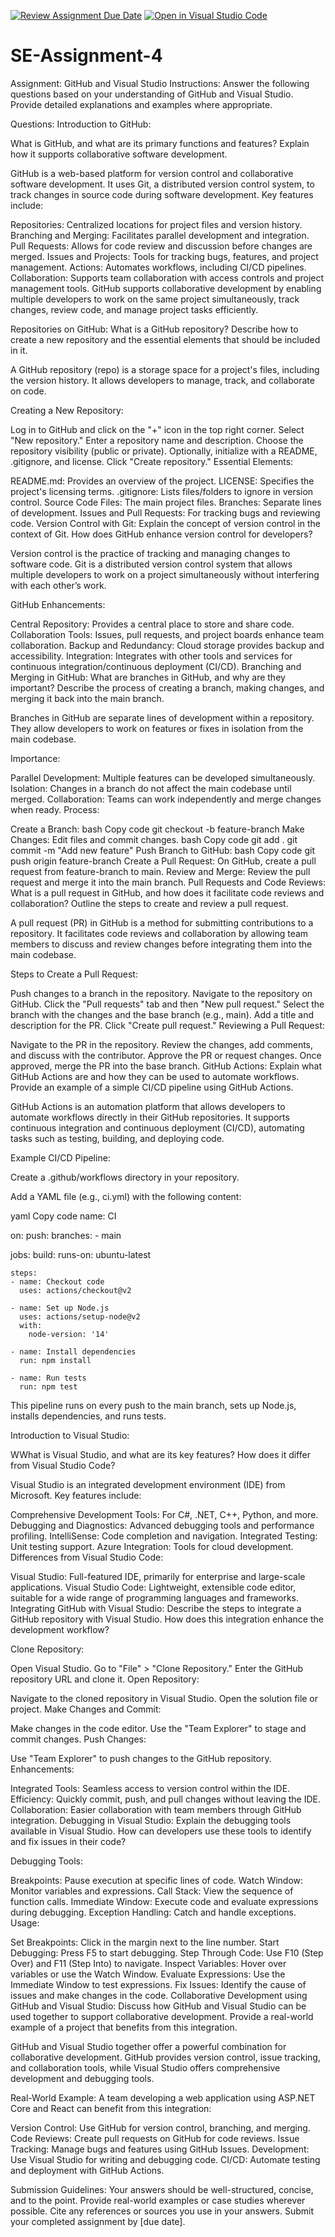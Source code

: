 [![Review Assignment Due Date](https://classroom.github.com/assets/deadline-readme-button-22041afd0340ce965d47ae6ef1cefeee28c7c493a6346c4f15d667ab976d596c.svg)](https://classroom.github.com/a/GvXCZgfk)
[![Open in Visual Studio Code](https://classroom.github.com/assets/open-in-vscode-2e0aaae1b6195c2367325f4f02e2d04e9abb55f0b24a779b69b11b9e10269abc.svg)](https://classroom.github.com/online_ide?assignment_repo_id=15347545&assignment_repo_type=AssignmentRepo)
# SE-Assignment-4
Assignment: GitHub and Visual Studio
Instructions:
Answer the following questions based on your understanding of GitHub and Visual Studio. Provide detailed explanations and examples where appropriate.

Questions:
Introduction to GitHub:

What is GitHub, and what are its primary functions and features? Explain how it supports collaborative software development.

GitHub is a web-based platform for version control and collaborative software development. It uses Git, a distributed version control system, to track changes in source code during software development. Key features include:

Repositories: Centralized locations for project files and version history.
Branching and Merging: Facilitates parallel development and integration.
Pull Requests: Allows for code review and discussion before changes are merged.
Issues and Projects: Tools for tracking bugs, features, and project management.
Actions: Automates workflows, including CI/CD pipelines.
Collaboration: Supports team collaboration with access controls and project management tools.
GitHub supports collaborative development by enabling multiple developers to work on the same project simultaneously, track changes, review code, and manage project tasks efficiently.

Repositories on GitHub:
What is a GitHub repository? Describe how to create a new repository and the essential elements that should be included in it.

A GitHub repository (repo) is a storage space for a project's files, including the version history. It allows developers to manage, track, and collaborate on code.

Creating a New Repository:

Log in to GitHub and click on the "+" icon in the top right corner.
Select "New repository."
Enter a repository name and description.
Choose the repository visibility (public or private).
Optionally, initialize with a README, .gitignore, and license.
Click "Create repository."
Essential Elements:

README.md: Provides an overview of the project.
LICENSE: Specifies the project's licensing terms.
.gitignore: Lists files/folders to ignore in version control.
Source Code Files: The main project files.
Branches: Separate lines of development.
Issues and Pull Requests: For tracking bugs and reviewing code.
Version Control with Git:
Explain the concept of version control in the context of Git. How does GitHub enhance version control for developers?

Version control is the practice of tracking and managing changes to software code. Git is a distributed version control system that allows multiple developers to work on a project simultaneously without interfering with each other’s work.

GitHub Enhancements:

Central Repository: Provides a central place to store and share code.
Collaboration Tools: Issues, pull requests, and project boards enhance team collaboration.
Backup and Redundancy: Cloud storage provides backup and accessibility.
Integration: Integrates with other tools and services for continuous integration/continuous deployment (CI/CD).
Branching and Merging in GitHub:
What are branches in GitHub, and why are they important? Describe the process of creating a branch, making changes, and merging it back into the main branch.

Branches in GitHub are separate lines of development within a repository. They allow developers to work on features or fixes in isolation from the main codebase.

Importance:

Parallel Development: Multiple features can be developed simultaneously.
Isolation: Changes in a branch do not affect the main codebase until merged.
Collaboration: Teams can work independently and merge changes when ready.
Process:

Create a Branch:
bash
Copy code
git checkout -b feature-branch
Make Changes:
Edit files and commit changes.
bash
Copy code
git add .
git commit -m "Add new feature"
Push Branch to GitHub:
bash
Copy code
git push origin feature-branch
Create a Pull Request:
On GitHub, create a pull request from feature-branch to main.
Review and Merge:
Review the pull request and merge it into the main branch.
Pull Requests and Code Reviews:
What is a pull request in GitHub, and how does it facilitate code reviews and collaboration? Outline the steps to create and review a pull request.

A pull request (PR) in GitHub is a method for submitting contributions to a repository. It facilitates code reviews and collaboration by allowing team members to discuss and review changes before integrating them into the main codebase.

Steps to Create a Pull Request:

Push changes to a branch in the repository.
Navigate to the repository on GitHub.
Click the "Pull requests" tab and then "New pull request."
Select the branch with the changes and the base branch (e.g., main).
Add a title and description for the PR.
Click "Create pull request."
Reviewing a Pull Request:

Navigate to the PR in the repository.
Review the changes, add comments, and discuss with the contributor.
Approve the PR or request changes.
Once approved, merge the PR into the base branch.
GitHub Actions:
Explain what GitHub Actions are and how they can be used to automate workflows. Provide an example of a simple CI/CD pipeline using GitHub Actions.

GitHub Actions is an automation platform that allows developers to automate workflows directly in their GitHub repositories. It supports continuous integration and continuous deployment (CI/CD), automating tasks such as testing, building, and deploying code.

Example CI/CD Pipeline:

Create a .github/workflows directory in your repository.

Add a YAML file (e.g., ci.yml) with the following content:

yaml
Copy code
name: CI

on:
  push:
    branches:
      - main

jobs:
  build:
    runs-on: ubuntu-latest

    steps:
    - name: Checkout code
      uses: actions/checkout@v2

    - name: Set up Node.js
      uses: actions/setup-node@v2
      with:
        node-version: '14'

    - name: Install dependencies
      run: npm install

    - name: Run tests
      run: npm test
This pipeline runs on every push to the main branch, sets up Node.js, installs dependencies, and runs tests.



Introduction to Visual Studio:

WWhat is Visual Studio, and what are its key features? How does it differ from Visual Studio Code?

Visual Studio is an integrated development environment (IDE) from Microsoft. Key features include:

Comprehensive Development Tools: For C#, .NET, C++, Python, and more.
Debugging and Diagnostics: Advanced debugging tools and performance profiling.
IntelliSense: Code completion and navigation.
Integrated Testing: Unit testing support.
Azure Integration: Tools for cloud development.
Differences from Visual Studio Code:

Visual Studio: Full-featured IDE, primarily for enterprise and large-scale applications.
Visual Studio Code: Lightweight, extensible code editor, suitable for a wide range of programming languages and frameworks.
Integrating GitHub with Visual Studio:
Describe the steps to integrate a GitHub repository with Visual Studio. How does this integration enhance the development workflow?

Clone Repository:

Open Visual Studio.
Go to "File" > "Clone Repository."
Enter the GitHub repository URL and clone it.
Open Repository:

Navigate to the cloned repository in Visual Studio.
Open the solution file or project.
Make Changes and Commit:

Make changes in the code editor.
Use the "Team Explorer" to stage and commit changes.
Push Changes:

Use "Team Explorer" to push changes to the GitHub repository.
Enhancements:

Integrated Tools: Seamless access to version control within the IDE.
Efficiency: Quickly commit, push, and pull changes without leaving the IDE.
Collaboration: Easier collaboration with team members through GitHub integration.
Debugging in Visual Studio:
Explain the debugging tools available in Visual Studio. How can developers use these tools to identify and fix issues in their code?

Debugging Tools:

Breakpoints: Pause execution at specific lines of code.
Watch Window: Monitor variables and expressions.
Call Stack: View the sequence of function calls.
Immediate Window: Execute code and evaluate expressions during debugging.
Exception Handling: Catch and handle exceptions.
Usage:

Set Breakpoints: Click in the margin next to the line number.
Start Debugging: Press F5 to start debugging.
Step Through Code: Use F10 (Step Over) and F11 (Step Into) to navigate.
Inspect Variables: Hover over variables or use the Watch Window.
Evaluate Expressions: Use the Immediate Window to test expressions.
Fix Issues: Identify the cause of issues and make changes in the code.
Collaborative Development using GitHub and Visual Studio:
Discuss how GitHub and Visual Studio can be used together to support collaborative development. Provide a real-world example of a project that benefits from this integration.

GitHub and Visual Studio together offer a powerful combination for collaborative development. GitHub provides version control, issue tracking, and collaboration tools, while Visual Studio offers comprehensive development and debugging tools.

Real-World Example:
A team developing a web application using ASP.NET Core and React can benefit from this integration:

Version Control: Use GitHub for version control, branching, and merging.
Code Reviews: Create pull requests on GitHub for code reviews.
Issue Tracking: Manage bugs and features using GitHub Issues.
Development: Use Visual Studio for writing and debugging code.
CI/CD: Automate testing and deployment with GitHub Actions.


Submission Guidelines:
Your answers should be well-structured, concise, and to the point.
Provide real-world examples or case studies wherever possible.
Cite any references or sources you use in your answers.
Submit your completed assignment by [due date].
